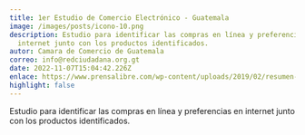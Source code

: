 ```yaml
---
title: 1er Estudio de Comercio Electrónico - Guatemala
image: /images/posts/icono-10.png
description: Estudio para identificar las compras en línea y preferencias en
  internet junto con los productos identificados.
autor: Camara de Comercio de Guatemala
correo: info@redciudadana.org.gt
date: 2022-11-07T15:04:42.226Z
enlace: https://www.prensalibre.com/wp-content/uploads/2019/02/resumen-de-estudio-comercio-electronico-guatemala-2019.pdf
highlight: false
---
```

Estudio para identificar las compras en línea y preferencias en internet junto con los productos identificados.